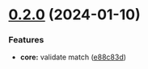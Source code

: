 # [0.2.0](https://github.com/yukal/slim-validator/compare/v0.1.0...v0.2.0) (2024-01-10)


### Features

* **core:** validate match ([e88c83d](https://github.com/yukal/slim-validator/commit/e88c83d784c4f6cb11a58ce7bd78aad6bb52ab03))
